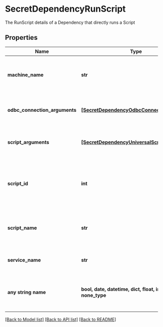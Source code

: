 # SecretDependencyRunScript

The RunScript details of a Dependency that directly runs a Script

## Properties
Name | Type | Description | Notes
------------ | ------------- | ------------- | -------------
**machine_name** | **str** | The machine name that the Secret Dependency runs on | [optional] 
**odbc_connection_arguments** | [**[SecretDependencyOdbcConnectionArg]**](SecretDependencyOdbcConnectionArg.md) | Connection arguments used for ODBC connections | [optional] 
**script_arguments** | [**[SecretDependencyUniversalScriptArgument]**](SecretDependencyUniversalScriptArgument.md) | Parameter script arguments used by the script | [optional] 
**script_id** | **int** | The Id of the script that the Secret Dependency runs. (If directly running a script) | [optional] 
**script_name** | **str** | The Name of the script that the Secret Dependency runs. | [optional] 
**service_name** | **str** | The service name of the Secret Dependency | [optional] 
**any string name** | **bool, date, datetime, dict, float, int, list, str, none_type** | any string name can be used but the value must be the correct type | [optional]

[[Back to Model list]](../README.md#documentation-for-models) [[Back to API list]](../README.md#documentation-for-api-endpoints) [[Back to README]](../README.md)


